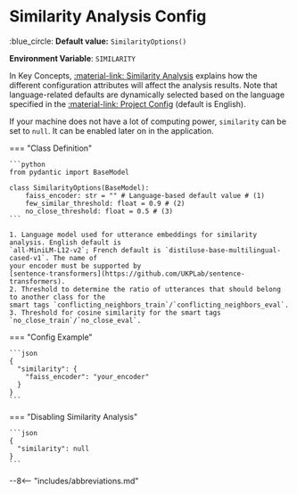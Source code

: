 # Similarity Analysis Config

:blue_circle: **Default value:** `SimilarityOptions()`

**Environment Variable**: `SIMILARITY`

In Key Concepts, [:material-link: Similarity Analysis](../../../key-concepts/similarity.md) explains
how the different configuration attributes will affect the analysis results. Note that language-related defaults are dynamically selected based on the language specified in the
[:material-link: Project Config](./project.md) (default is English).

If your machine does not have a lot of computing power, `similarity` can be set to `null`. It can be
enabled later on in the application.

=== "Class Definition"

    ```python
    from pydantic import BaseModel

    class SimilarityOptions(BaseModel):
        faiss_encoder: str = "" # Language-based default value # (1)
        few_similar_threshold: float = 0.9 # (2)
        no_close_threshold: float = 0.5 # (3)
    ```

    1. Language model used for utterance embeddings for similarity analysis. English default is
    `all-MiniLM-L12-v2`; French default is `distiluse-base-multilingual-cased-v1`. The name of
    your encoder must be supported by
    [sentence-transformers](https://github.com/UKPLab/sentence-transformers).
    2. Threshold to determine the ratio of utterances that should belong to another class for the
    smart tags `conflicting_neighbors_train`/`conflicting_neighbors_eval`.
    3. Threshold for cosine similarity for the smart tags `no_close_train`/`no_close_eval`.

=== "Config Example"

    ```json
    {
      "similarity": {
        "faiss_encoder": "your_encoder"
      }
    }
    ```

=== "Disabling Similarity Analysis"

    ```json
    {
      "similarity": null
    }
    ```

--8<-- "includes/abbreviations.md"
